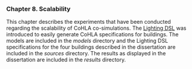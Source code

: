 ### Chapter 8. Scalability

This chapter describes the experiments that have been conducted regarding the scalability of CoHLA co-simulations.
The [Lighting DSL](https://github.com/phpnerd/Lighting-DSL) was introduced to easily generate CoHLA specifications for buildings.
The models are included in the *models* directory and the Lighting DSL specifications for the four buildings described in the dissertation are included in the *sources* directory.
The results as displayed in the dissertation are included in the *results* directory.
